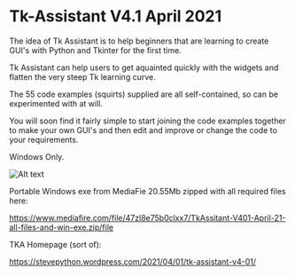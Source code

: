 # Tk-Assistant V4.1 April 2021

The idea of Tk Assistant is to help beginners that are learning to create GUI's with Python and Tkinter for the first time.

Tk Assistant can help users to get aquainted quickly with the widgets and flatten the very steep Tk learning curve.
 
The 55 code examples (squirts) supplied are all self-contained, so can be experimented with at will.

You will soon find it fairly simple to start joining the code examples together to make your own GUI's and then edit and improve or change the code to your
requirements.

Windows Only.

![Alt text](https://i.postimg.cc/nc1jL1fc/screenshot-tka4-001-main.png)

Portable Windows exe from MediaFie 20.55Mb zipped with all required files here:

https://www.mediafire.com/file/47zl8e75b0clxx7/TkAssitant-V401-April-21-all-files-and-win-exe.zip/file

TKA Homepage (sort of):

https://stevepython.wordpress.com/2021/04/01/tk-assistant-v4-01/




